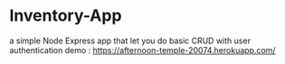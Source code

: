 # Inventory-App
a simple Node Express app that let you do basic CRUD with user authentication
demo : https://afternoon-temple-20074.herokuapp.com/
